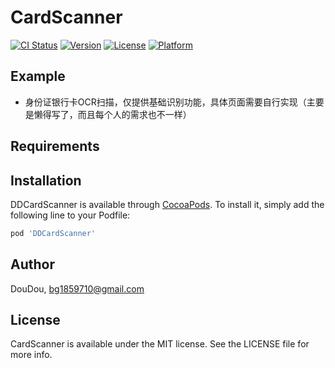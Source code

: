 # CardScanner

[![CI Status](https://img.shields.io/travis/DouDou/CardScanner.svg?style=flat)](https://travis-ci.org/DouDou/CardScanner)
[![Version](https://img.shields.io/cocoapods/v/CardScanner.svg?style=flat)](https://cocoapods.org/pods/CardScanner)
[![License](https://img.shields.io/cocoapods/l/CardScanner.svg?style=flat)](https://cocoapods.org/pods/CardScanner)
[![Platform](https://img.shields.io/cocoapods/p/CardScanner.svg?style=flat)](https://cocoapods.org/pods/CardScanner)

## Example

* 身份证银行卡OCR扫描，仅提供基础识别功能，具体页面需要自行实现（主要是懒得写了，而且每个人的需求也不一样）

## Requirements

## Installation

DDCardScanner is available through [CocoaPods](https://cocoapods.org). To install
it, simply add the following line to your Podfile:

```ruby
pod 'DDCardScanner'
```

## Author

DouDou, bg1859710@gmail.com

## License

CardScanner is available under the MIT license. See the LICENSE file for more info.

